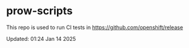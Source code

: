 # prow-scripts

This repo is used to run CI tests in https://github.com/openshift/release

Updated: 01:24 Jan 14 2025
